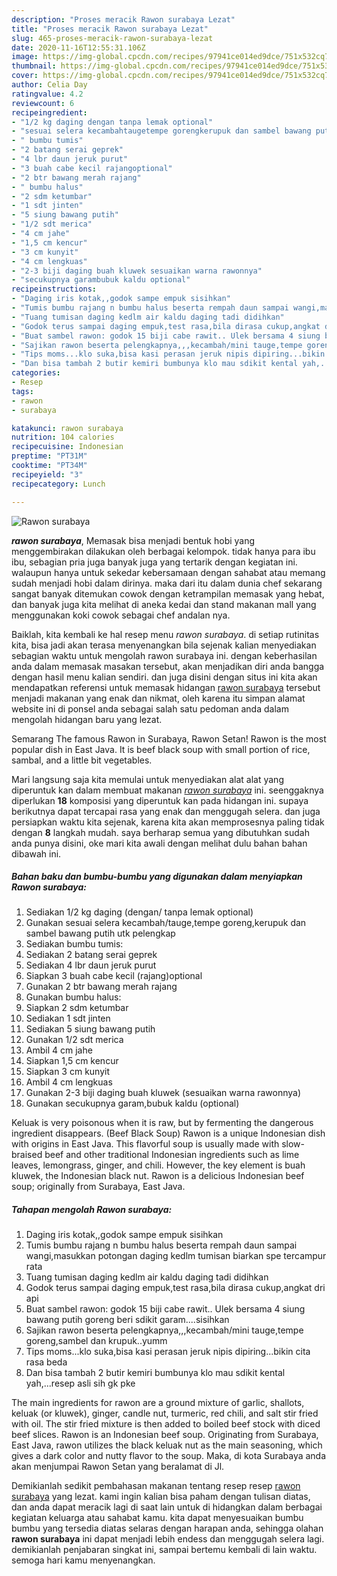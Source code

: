 ```yaml
---
description: "Proses meracik Rawon surabaya Lezat"
title: "Proses meracik Rawon surabaya Lezat"
slug: 465-proses-meracik-rawon-surabaya-lezat
date: 2020-11-16T12:55:31.106Z
image: https://img-global.cpcdn.com/recipes/97941ce014ed9dce/751x532cq70/rawon-surabaya-foto-resep-utama.jpg
thumbnail: https://img-global.cpcdn.com/recipes/97941ce014ed9dce/751x532cq70/rawon-surabaya-foto-resep-utama.jpg
cover: https://img-global.cpcdn.com/recipes/97941ce014ed9dce/751x532cq70/rawon-surabaya-foto-resep-utama.jpg
author: Celia Day
ratingvalue: 4.2
reviewcount: 6
recipeingredient:
- "1/2 kg daging dengan tanpa lemak optional"
- "sesuai selera kecambahtaugetempe gorengkerupuk dan sambel bawang putih utk pelengkap"
- " bumbu tumis"
- "2 batang serai geprek"
- "4 lbr daun jeruk purut"
- "3 buah cabe kecil rajangoptional"
- "2 btr bawang merah rajang"
- " bumbu halus"
- "2 sdm ketumbar"
- "1 sdt jinten"
- "5 siung bawang putih"
- "1/2 sdt merica"
- "4 cm jahe"
- "1,5 cm kencur"
- "3 cm kunyit"
- "4 cm lengkuas"
- "2-3 biji daging buah kluwek sesuaikan warna rawonnya"
- "secukupnya garambubuk kaldu optional"
recipeinstructions:
- "Daging iris kotak,,godok sampe empuk sisihkan"
- "Tumis bumbu rajang n bumbu halus beserta rempah daun sampai wangi,masukkan potongan daging kedlm tumisan biarkan spe tercampur rata"
- "Tuang tumisan daging kedlm air kaldu daging tadi didihkan"
- "Godok terus sampai daging empuk,test rasa,bila dirasa cukup,angkat dri api"
- "Buat sambel rawon: godok 15 biji cabe rawit.. Ulek bersama 4 siung bawang putih goreng beri sdikit garam....sisihkan"
- "Sajikan rawon beserta pelengkapnya,,,kecambah/mini tauge,tempe goreng,sambel dan krupuk..yumm"
- "Tips moms...klo suka,bisa kasi perasan jeruk nipis dipiring...bikin cita rasa beda"
- "Dan bisa tambah 2 butir kemiri bumbunya klo mau sdikit kental yah,...resep asli sih gk pke"
categories:
- Resep
tags:
- rawon
- surabaya

katakunci: rawon surabaya 
nutrition: 104 calories
recipecuisine: Indonesian
preptime: "PT31M"
cooktime: "PT34M"
recipeyield: "3"
recipecategory: Lunch

---
```



![Rawon surabaya](https://img-global.cpcdn.com/recipes/97941ce014ed9dce/751x532cq70/rawon-surabaya-foto-resep-utama.jpg)

<b><i>rawon surabaya</i></b>, Memasak bisa menjadi bentuk hobi yang menggembirakan dilakukan oleh berbagai kelompok. tidak hanya para ibu ibu, sebagian pria juga banyak juga yang tertarik dengan kegiatan ini. walaupun hanya untuk sekedar kebersamaan dengan sahabat atau memang sudah menjadi hobi dalam dirinya. maka dari itu dalam dunia chef sekarang sangat banyak ditemukan cowok dengan ketrampilan memasak yang hebat, dan banyak juga kita melihat di aneka kedai dan stand makanan mall yang menggunakan koki cowok sebagai chef andalan nya.

Baiklah, kita kembali ke hal resep menu <i>rawon surabaya</i>. di setiap rutinitas kita, bisa jadi akan terasa menyenangkan bila sejenak kalian menyediakan sebagian waktu untuk mengolah rawon surabaya ini. dengan keberhasilan anda dalam memasak masakan tersebut, akan menjadikan diri anda bangga dengan hasil menu kalian sendiri. dan juga disini dengan situs ini kita akan mendapatkan referensi untuk memasak hidangan <u>rawon surabaya</u> tersebut menjadi makanan yang enak dan nikmat, oleh karena itu simpan alamat website ini di ponsel anda sebagai salah satu pedoman anda dalam mengolah hidangan baru yang lezat.

Semarang The famous Rawon in Surabaya, Rawon Setan! Rawon is the most popular dish in East Java. It is beef black soup with small portion of rice, sambal, and a little bit vegetables.


Mari langsung saja kita memulai untuk menyediakan alat alat yang diperuntuk kan dalam membuat makanan <u><i>rawon surabaya</i></u> ini. seenggaknya diperlukan <b>18</b> komposisi yang diperuntuk kan pada hidangan ini. supaya berikutnya dapat tercapai rasa yang enak dan menggugah selera. dan juga persiapkan waktu kita sejenak, karena kita akan memprosesnya paling tidak dengan <b>8</b> langkah mudah. saya berharap semua yang dibutuhkan sudah anda punya disini, oke mari kita awali dengan melihat dulu bahan bahan dibawah ini.

<!--inarticleads1-->

##### Bahan baku dan bumbu-bumbu yang digunakan dalam menyiapkan Rawon surabaya:

1. Sediakan 1/2 kg daging (dengan/ tanpa lemak optional)
1. Gunakan sesuai selera kecambah/tauge,tempe goreng,kerupuk dan sambel bawang putih utk pelengkap
1. Sediakan  bumbu tumis:
1. Sediakan 2 batang serai geprek
1. Sediakan 4 lbr daun jeruk purut
1. Siapkan 3 buah cabe kecil (rajang)optional
1. Gunakan 2 btr bawang merah rajang
1. Gunakan  bumbu halus:
1. Siapkan 2 sdm ketumbar
1. Sediakan 1 sdt jinten
1. Sediakan 5 siung bawang putih
1. Gunakan 1/2 sdt merica
1. Ambil 4 cm jahe
1. Siapkan 1,5 cm kencur
1. Siapkan 3 cm kunyit
1. Ambil 4 cm lengkuas
1. Gunakan 2-3 biji daging buah kluwek (sesuaikan warna rawonnya)
1. Gunakan secukupnya garam,bubuk kaldu (optional)


Keluak is very poisonous when it is raw, but by fermenting the dangerous ingredient disappears. (Beef Black Soup) Rawon is a unique Indonesian dish with origins in East Java. This flavorful soup is usually made with slow-braised beef and other traditional Indonesian ingredients such as lime leaves, lemongrass, ginger, and chili. However, the key element is buah kluwek, the Indonesian black nut. Rawon is a delicious Indonesian beef soup; originally from Surabaya, East Java. 

<!--inarticleads2-->

##### Tahapan mengolah Rawon surabaya:

1. Daging iris kotak,,godok sampe empuk sisihkan
1. Tumis bumbu rajang n bumbu halus beserta rempah daun sampai wangi,masukkan potongan daging kedlm tumisan biarkan spe tercampur rata
1. Tuang tumisan daging kedlm air kaldu daging tadi didihkan
1. Godok terus sampai daging empuk,test rasa,bila dirasa cukup,angkat dri api
1. Buat sambel rawon: godok 15 biji cabe rawit.. Ulek bersama 4 siung bawang putih goreng beri sdikit garam....sisihkan
1. Sajikan rawon beserta pelengkapnya,,,kecambah/mini tauge,tempe goreng,sambel dan krupuk..yumm
1. Tips moms...klo suka,bisa kasi perasan jeruk nipis dipiring...bikin cita rasa beda
1. Dan bisa tambah 2 butir kemiri bumbunya klo mau sdikit kental yah,...resep asli sih gk pke


The main ingredients for rawon are a ground mixture of garlic, shallots, keluak (or kluwek), ginger, candle nut, turmeric, red chili, and salt stir fried with oil. The stir fried mixture is then added to boiled beef stock with diced beef slices. Rawon is an Indonesian beef soup. Originating from Surabaya, East Java, rawon utilizes the black keluak nut as the main seasoning, which gives a dark color and nutty flavor to the soup. Maka, di kota Surabaya anda akan menjumpai Rawon Setan yang beralamat di Jl. 

Demikianlah sedikit pembahasan makanan tentang resep resep <u>rawon surabaya</u> yang lezat. kami ingin kalian bisa paham dengan tulisan diatas, dan anda dapat meracik lagi di saat lain untuk di hidangkan dalam berbagai kegiatan keluarga atau sahabat kamu. kita dapat menyesuaikan bumbu bumbu yang tersedia diatas selaras dengan harapan anda, sehingga olahan <b>rawon surabaya</b> ini dapat menjadi lebih endess dan menggugah selera lagi. demikianlah penjabaran singkat ini, sampai bertemu kembali di lain waktu. semoga hari kamu menyenangkan.
